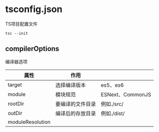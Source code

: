 # tsconfig.json

TS项目配置文件

`tsc --init`

## compilerOptions

编译器选项

| 属性             | 作用             |                  |
| ---------------- | ---------------- | ---------------- |
| target           | 选择编译版本     | es5、es6         |
| module           | 模块规范         | ESNext、CommonJS |
| rootDir          | 要编译的文件目录 | 例如./src/       |
| outDir           | 编译后的存放目录 | 例如./dist/      |
| moduleResolution |                  |                  |



## 